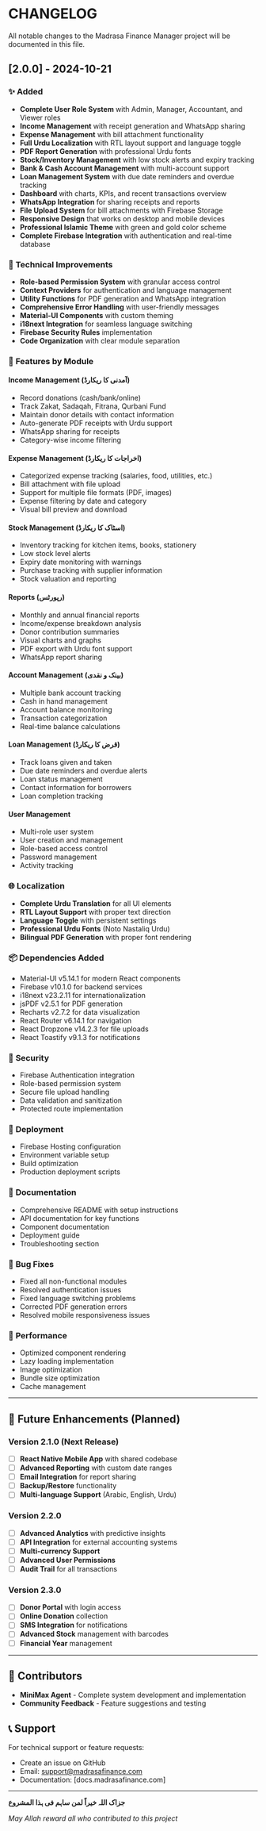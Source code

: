 # CHANGELOG

All notable changes to the Madrasa Finance Manager project will be documented in this file.

## [2.0.0] - 2024-10-21

### ✨ **Added**
- **Complete User Role System** with Admin, Manager, Accountant, and Viewer roles
- **Income Management** with receipt generation and WhatsApp sharing
- **Expense Management** with bill attachment functionality
- **Full Urdu Localization** with RTL layout support and language toggle
- **PDF Report Generation** with professional Urdu fonts
- **Stock/Inventory Management** with low stock alerts and expiry tracking
- **Bank & Cash Account Management** with multi-account support
- **Loan Management System** with due date reminders and overdue tracking
- **Dashboard** with charts, KPIs, and recent transactions overview
- **WhatsApp Integration** for sharing receipts and reports
- **File Upload System** for bill attachments with Firebase Storage
- **Responsive Design** that works on desktop and mobile devices
- **Professional Islamic Theme** with green and gold color scheme
- **Complete Firebase Integration** with authentication and real-time database

### 🔧 **Technical Improvements**
- **Role-based Permission System** with granular access control
- **Context Providers** for authentication and language management
- **Utility Functions** for PDF generation and WhatsApp integration
- **Comprehensive Error Handling** with user-friendly messages
- **Material-UI Components** with custom theming
- **i18next Integration** for seamless language switching
- **Firebase Security Rules** implementation
- **Code Organization** with clear module separation

### 📱 **Features by Module**

#### **Income Management (آمدنی کا ریکارڈ)**
- Record donations (cash/bank/online)
- Track Zakat, Sadaqah, Fitrana, Qurbani Fund
- Maintain donor details with contact information
- Auto-generate PDF receipts with Urdu support
- WhatsApp sharing for receipts
- Category-wise income filtering

#### **Expense Management (اخراجات کا ریکارڈ)**
- Categorized expense tracking (salaries, food, utilities, etc.)
- Bill attachment with file upload
- Support for multiple file formats (PDF, images)
- Expense filtering by date and category
- Visual bill preview and download

#### **Stock Management (اسٹاک کا ریکارڈ)**
- Inventory tracking for kitchen items, books, stationery
- Low stock level alerts
- Expiry date monitoring with warnings
- Purchase tracking with supplier information
- Stock valuation and reporting

#### **Reports (رپورٹس)**
- Monthly and annual financial reports
- Income/expense breakdown analysis
- Donor contribution summaries
- Visual charts and graphs
- PDF export with Urdu font support
- WhatsApp report sharing

#### **Account Management (بینک و نقدی)**
- Multiple bank account tracking
- Cash in hand management
- Account balance monitoring
- Transaction categorization
- Real-time balance calculations

#### **Loan Management (قرض کا ریکارڈ)**
- Track loans given and taken
- Due date reminders and overdue alerts
- Loan status management
- Contact information for borrowers
- Loan completion tracking

#### **User Management**
- Multi-role user system
- User creation and management
- Role-based access control
- Password management
- Activity tracking

### 🌐 **Localization**
- **Complete Urdu Translation** for all UI elements
- **RTL Layout Support** with proper text direction
- **Language Toggle** with persistent settings
- **Professional Urdu Fonts** (Noto Nastaliq Urdu)
- **Bilingual PDF Generation** with proper font rendering

### 📦 **Dependencies Added**
- Material-UI v5.14.1 for modern React components
- Firebase v10.1.0 for backend services
- i18next v23.2.11 for internationalization
- jsPDF v2.5.1 for PDF generation
- Recharts v2.7.2 for data visualization
- React Router v6.14.1 for navigation
- React Dropzone v14.2.3 for file uploads
- React Toastify v9.1.3 for notifications

### 🔐 **Security**
- Firebase Authentication integration
- Role-based permission system
- Secure file upload handling
- Data validation and sanitization
- Protected route implementation

### 📱 **Deployment**
- Firebase Hosting configuration
- Environment variable setup
- Build optimization
- Production deployment scripts

### 📝 **Documentation**
- Comprehensive README with setup instructions
- API documentation for key functions
- Component documentation
- Deployment guide
- Troubleshooting section

### 🐛 **Bug Fixes**
- Fixed all non-functional modules
- Resolved authentication issues
- Fixed language switching problems
- Corrected PDF generation errors
- Resolved mobile responsiveness issues

### 🚀 **Performance**
- Optimized component rendering
- Lazy loading implementation
- Image optimization
- Bundle size optimization
- Cache management

---

## 🔮 **Future Enhancements (Planned)**

### **Version 2.1.0** (Next Release)
- [ ] **React Native Mobile App** with shared codebase
- [ ] **Advanced Reporting** with custom date ranges
- [ ] **Email Integration** for report sharing
- [ ] **Backup/Restore** functionality
- [ ] **Multi-language Support** (Arabic, English, Urdu)

### **Version 2.2.0**
- [ ] **Advanced Analytics** with predictive insights
- [ ] **API Integration** for external accounting systems
- [ ] **Multi-currency Support**
- [ ] **Advanced User Permissions**
- [ ] **Audit Trail** for all transactions

### **Version 2.3.0**
- [ ] **Donor Portal** with login access
- [ ] **Online Donation** collection
- [ ] **SMS Integration** for notifications
- [ ] **Advanced Stock** management with barcodes
- [ ] **Financial Year** management

---

## 🤝 **Contributors**

- **MiniMax Agent** - Complete system development and implementation
- **Community Feedback** - Feature suggestions and testing

## 📞 **Support**

For technical support or feature requests:
- Create an issue on GitHub
- Email: support@madrasafinance.com
- Documentation: [docs.madrasafinance.com]

---

**جزاک اللہ خیراً لمن ساہم فی ہذا المشروع**

*May Allah reward all who contributed to this project*
